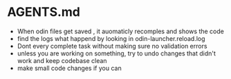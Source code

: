 # AGENTS.md
- When odin files get saved , it auomaticly recomples and shows the code
- find the logs what happend by looking in  odin-launcher.reload.log
- Dont every complete task without making sure no validation errors
- unless you are working on something, try to undo changes that didn't work and keep codebase clean
- make small code changes if you can



